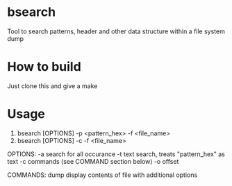 # bsearch
Tool to search patterns, header and other data structure within a file system dump

# How to build
Just clone this and give a make

# Usage
 1. bsearch [OPTIONS] -p <pattern_hex> -f <file_name>
 2. bsearch [OPTIONS] -c <command> -f <file_name>

   OPTIONS:
     -a		search for all occurance
     -t		text search, treats "pattern_hex" as text
     -c		commands (see COMMAND section below)
     -o		offset

   COMMANDS:
     dump	display contents of file with additional options
